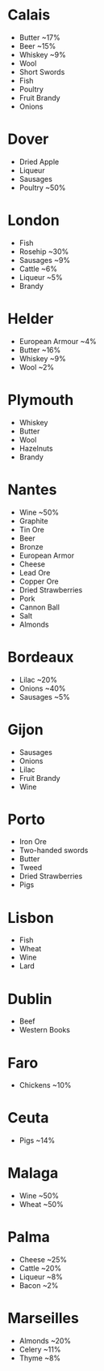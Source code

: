 # Calais
- Butter ~17%
- Beer ~15%
- Whiskey ~9%
- Wool
- Short Swords
- Fish
- Poultry
- Fruit Brandy
- Onions

# Dover
- Dried Apple
- Liqueur
- Sausages
- Poultry ~50%

# London
- Fish
- Rosehip ~30%
- Sausages ~9%
- Cattle ~6%
- Liqueur ~5%
- Brandy

# Helder
- European Armour ~4%
- Butter ~16%
- Whiskey ~9%
- Wool ~2%

# Plymouth
- Whiskey
- Butter
- Wool
- Hazelnuts
- Brandy

# Nantes
- Wine ~50%
- Graphite
- Tin Ore
- Beer
- Bronze
- European Armor
- Cheese
- Lead Ore
- Copper Ore
- Dried Strawberries
- Pork
- Cannon Ball
- Salt
- Almonds

# Bordeaux
- Lilac ~20%
- Onions ~40%
- Sausages ~5%



# Gijon
- Sausages
- Onions
- Lilac
- Fruit Brandy
- Wine

# Porto
- Iron Ore
- Two-handed swords
- Butter
- Tweed
- Dried Strawberries
- Pigs

# Lisbon
- Fish
- Wheat
- Wine
- Lard

# Dublin
- Beef
- Western Books

# Faro
- Chickens ~10%

# Ceuta
- Pigs ~14%

# Malaga
- Wine ~50%
- Wheat ~50%

# Palma
- Cheese ~25%
- Cattle ~20%
- Liqueur ~8%
- Bacon ~2%

# Marseilles
- Almonds ~20%
- Celery ~11%
- Thyme ~8%
